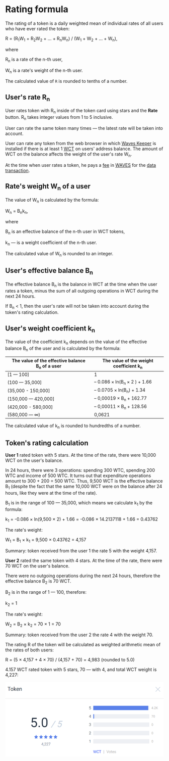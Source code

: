 # Rating formula

The rating of a token is a daily weighted mean of individual rates of all users who have ever rated the token:

R = (R<sub>1</sub>W<sub>1</sub> + R<sub>2</sub>W<sub>2</sub> + ... + R<sub>n</sub>W<sub>n</sub>) / (W<sub>1</sub> + W<sub>2</sub> + ... + W<sub>n</sub>),

where

R<sub>n</sub> is a rate of the n-th user,

W<sub>n</sub> is a rate's weight of the n-th user.

The calculated value of `R` is rounded to tenths of a number.

## User's rate R<sub>n</sub>

User rates token with R<sub>n</sub> inside of the token card using stars and the **Rate** button. R<sub>n</sub> takes integer values from 1 to 5 inclusive.

User can rate the same token many times — the latest rate will be taken into account.

User can rate any token from the web browser in which [Waves Keeper](/waves-keeper/about-waves-keeper.md) is installed if there is at least 1 [WCT](/en/blockchain/token/wct.md) on users' address balance. The amount of WCT on the balance affects the weight of the user's rate W<sub>n</sub>.

At the time when user rates a token, he pays a [fee](/en/blockchain/transaction/transaction-fee.md) in [WAVES](/en/blockchain/token/waves.md) for the [data transaction](/en/blockchain/transaction-type/data-transaction.md).

## Rate's weight W<sub>n</sub> of a user

The value of W<sub>n</sub> is calculated by the formula:

W<sub>n</sub> = B<sub>n</sub>k<sub>n</sub>,

where

B<sub>n</sub> is an effective balance of the n-th user in WCT tokens,

k<sub>n</sub> — is a weight coefficient of the n-th user.

The calculated value of W<sub>n</sub> is rounded to an integer.

## User's effective balance B<sub>n</sub>

The effective balance B<sub>n</sub> is the balance in WCT at the time when the user rates a token, minus the sum of all outgoing operations in WCT during the next 24 hours.

If B<sub>n</sub> < 1, then the user's rate will not be taken into account during the token's rating calculation.

## User's weight coefficient k<sub>n</sub>

The value of the coefficient k<sub>n</sub> depends on the value of the effective balance B<sub>n</sub> of the user and is calculated by the formula:

| The value of the effective balance B<sub>n</sub> of a user | The value of the weight coefficient k<sub>n</sub> |
| --- | --- |
| [1 — 100] | 1 |
| (100 — 35,000] | – 0.086 × ln(B<sub>n</sub> × 2 ) + 1.66|
| (35,000 - 150,000] | – 0.0705 × ln(B<sub>n</sub>) + 1.34 |
| (150,000 — 420,000] | – 0,00019 × B<sub>n</sub> + 162.77 |
| (420,000 - 580,000] | – 0,00011 × B<sub>n</sub> + 128.56 |
| (580,000 — ∞) | 0,0621 |

The calculated value of k<sub>n</sub> is rounded to hundredths of a number.

## Token's rating calculation

**User 1** rated token with 5 stars. At the time of the rate, there were 10,000 WCT on the user's balance.

In 24 hours, there were 3 operations: spending 300 WTC, spending 200 WTC and income of 500 WTC. It turns out that expenditure operations amount to 300 + 200 = 500 WTC. Thus, 9,500 WCT is the effective balance B<sub>1</sub> (despite the fact that the same 10,000 WCT were on the balance after 24 hours, like they were at the time of the rate).

B<sub>1</sub> is in the range of 100 — 35,000, which means we calculate k<sub>1</sub> by the formula:

k<sub>1</sub> = -0.086 × ln(9,500 × 2) + 1.66 = -0.086 × 14.2137118 + 1.66 = 0.43762

The rate's weight:

W<sub>1</sub> = B<sub>1</sub> × k<sub>1</sub> = 9,500 × 0.43762 = 4,157

Summary: token received from the user 1 the rate 5 with the weight 4,157.

**User 2** rated the same token with 4 stars. At the time of the rate, there were 70 WCT on the user's balance.

There were no outgoing operations during the next 24 hours, therefore the effective balance B<sub>2</sub> is 70 WCT.

B<sub>2</sub> is in the range of 1 — 100, therefore:

k<sub>2</sub> = 1

The rate's weight:

W<sub>2</sub> = B<sub>2</sub> × k<sub>2</sub> = 70 × 1 = 70

Summary: token received from the user 2 the rate 4 with the weight 70.

The rating R of the token will be calculated as weighted arithmetic mean of the rates of both users:

R = (5 × 4,157 + 4 × 70) / (4,157 + 70) = 4,983 (rounded to 5.0)

4.157 WCT rated token with 5 stars, 70 — with 4, and total WCT weight is 4,227:

<img src="img/rating.png" alt="faucet" width="550"/>
